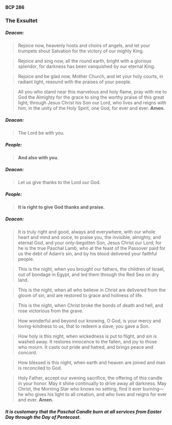 #### BCP 286
### The Exsultet
##### Deacon:
> Rejoice now, heavenly hosts and choirs of angels,
and let your trumpets shout Salvation
for the victory of our mighty King.

> Rejoice and sing now, all the round earth,
bright with a glorious splendor,
for darkness has been vanquished by our eternal King.

> Rejoice and be glad now, Mother Church,
and let your holy courts, in radiant light,
resound with the praises of your people.

> All you who stand near this marvelous and holy flame,
pray with me to God the Almighty
for the grace to sing the worthy praise of this great light;
through Jesus Christ his Son our Lord,
who lives and reigns with him,
in the unity of the Holy Spirit,
one God, for ever and ever. **Amen.**

##### Deacon:
> The Lord be with you.

##### **People:**
> **And also with you.**

##### Deacon:
> Let us give thanks to the Lord our God.

##### **People:**
> **It is right to give God thanks and praise.**

##### Deacon:
> It is truly right and good, always and everywhere, with our
whole heart and mind and voice, to praise you, the invisible,
almighty, and eternal God, and your only-begotten Son,
Jesus Christ our Lord; for he is the true Paschal Lamb, who
at the feast of the Passover paid for us the debt of Adam’s sin,
and by his blood delivered your faithful people.

> This is the night, when you brought our fathers, the children
of Israel, out of bondage in Egypt, and led them through the
Red Sea on dry land.

> This is the night, when all who believe in Christ are delivered
from the gloom of sin, and are restored to grace and holiness
of life.

> This is the night, when Christ broke the bonds of death and hell,
and rose victorious from the grave.

> How wonderful and beyond our knowing, O God, is your
mercy and loving-kindness to us, that to redeem a slave, you
gave a Son.

> How holy is this night, when wickedness is put to flight, and
sin is washed away. It restores innocence to the fallen, and joy
to those who mourn. It casts out pride and hatred, and brings
peace and concord.

> How blessed is this night, when earth and heaven are joined
and man is reconciled to God.

> Holy Father, accept our evening sacrifice, the offering of this
candle in your honor. May it shine continually to drive away
all darkness. May Christ, the Morning Star who knows no
setting, find it ever burning––he who gives his light to all
creation, and who lives and reigns for ever and ever. **Amen.**

##### It is customary that the Paschal Candle burn at all services from Easter Day through the Day of Pentecost.
